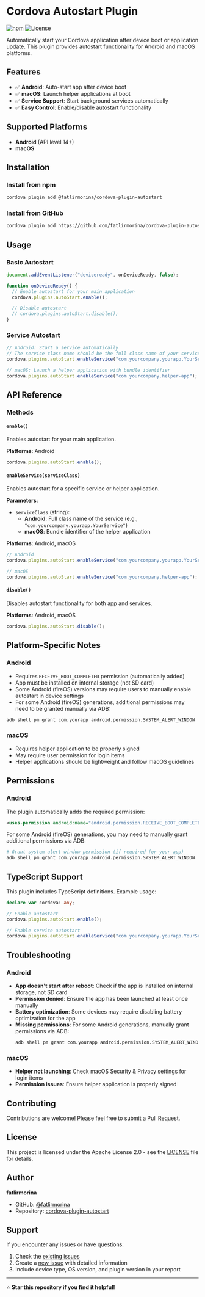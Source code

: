 # Cordova Autostart Plugin

[![npm](https://img.shields.io/npm/v/cordova-plugin-autostart.svg)](https://www.npmjs.com/package/cordova-plugin-autostart)
[![License](https://img.shields.io/badge/license-Apache%202.0-blue.svg)](https://github.com/fatlirmorina/cordova-plugin-autostart/blob/main/LICENSE)

Automatically start your Cordova application after device boot or application update. This plugin provides autostart functionality for Android and macOS platforms.

## Features

- ✅ **Android**: Auto-start app after device boot
- ✅ **macOS**: Launch helper applications at boot
- ✅ **Service Support**: Start background services automatically
- ✅ **Easy Control**: Enable/disable autostart functionality

## Supported Platforms

- **Android** (API level 14+)
- **macOS**

## Installation

### Install from npm

```bash
cordova plugin add @fatlirmorina/cordova-plugin-autostart
```

### Install from GitHub

```bash
cordova plugin add https://github.com/fatlirmorina/cordova-plugin-autostart.git
```

## Usage

### Basic Autostart

```javascript
document.addEventListener("deviceready", onDeviceReady, false);

function onDeviceReady() {
  // Enable autostart for your main application
  cordova.plugins.autoStart.enable();

  // Disable autostart
  // cordova.plugins.autoStart.disable();
}
```

### Service Autostart

```javascript
// Android: Start a service automatically
// The service class name should be the full class name of your service
cordova.plugins.autoStart.enableService("com.yourcompany.yourapp.YourServiceClass");

// macOS: Launch a helper application with bundle identifier
cordova.plugins.autoStart.enableService("com.yourcompany.helper-app");
```

## API Reference

### Methods

#### `enable()`

Enables autostart for your main application.

**Platforms**: Android

```javascript
cordova.plugins.autoStart.enable();
```

#### `enableService(serviceClass)`

Enables autostart for a specific service or helper application.

**Parameters**:

- `serviceClass` (string):
  - **Android**: Full class name of the service (e.g., `"com.yourcompany.yourapp.YourService"`)
  - **macOS**: Bundle identifier of the helper application

**Platforms**: Android, macOS

```javascript
// Android
cordova.plugins.autoStart.enableService("com.yourcompany.yourapp.YourService");

// macOS
cordova.plugins.autoStart.enableService("com.yourcompany.helper-app");
```

#### `disable()`

Disables autostart functionality for both app and services.

**Platforms**: Android, macOS

```javascript
cordova.plugins.autoStart.disable();
```

## Platform-Specific Notes

### Android

- Requires `RECEIVE_BOOT_COMPLETED` permission (automatically added)
- App must be installed on internal storage (not SD card)
- Some Android (fireOS) versions may require users to manually enable autostart in device settings
- For some Android (fireOS) generations, additional permissions may need to be granted manually via ADB:

```bash
adb shell pm grant com.yourapp android.permission.SYSTEM_ALERT_WINDOW
```

### macOS

- Requires helper application to be properly signed
- May require user permission for login items
- Helper applications should be lightweight and follow macOS guidelines

## Permissions

### Android

The plugin automatically adds the required permission:

```xml
<uses-permission android:name="android.permission.RECEIVE_BOOT_COMPLETED" />
```

For some Android (fireOS) generations, you may need to manually grant additional permissions via ADB:

```bash
# Grant system alert window permission (if required for your app)
adb shell pm grant com.yourapp android.permission.SYSTEM_ALERT_WINDOW
```

## TypeScript Support

This plugin includes TypeScript definitions. Example usage:

```typescript
declare var cordova: any;

// Enable autostart
cordova.plugins.autoStart.enable();

// Enable service autostart
cordova.plugins.autoStart.enableService("com.yourcompany.yourapp.YourService");
```

## Troubleshooting

### Android

- **App doesn't start after reboot**: Check if the app is installed on internal storage, not SD card
- **Permission denied**: Ensure the app has been launched at least once manually
- **Battery optimization**: Some devices may require disabling battery optimization for the app
- **Missing permissions**: For some Android generations, manually grant permissions via ADB:
  ```bash
  adb shell pm grant com.yourapp android.permission.SYSTEM_ALERT_WINDOW
  ```

### macOS

- **Helper not launching**: Check macOS Security & Privacy settings for login items
- **Permission issues**: Ensure helper application is properly signed

## Contributing

Contributions are welcome! Please feel free to submit a Pull Request.

## License

This project is licensed under the Apache License 2.0 - see the [LICENSE](LICENSE) file for details.

## Author

**fatlirmorina**

- GitHub: [@fatlirmorina](https://github.com/fatlirmorina)
- Repository: [cordova-plugin-autostart](https://github.com/fatlirmorina/cordova-plugin-autostart)

## Support

If you encounter any issues or have questions:

1. Check the [existing issues](https://github.com/fatlirmorina/cordova-plugin-autostart/issues)
2. Create a [new issue](https://github.com/fatlirmorina/cordova-plugin-autostart/issues/new) with detailed information
3. Include device type, OS version, and plugin version in your report

---

⭐ **Star this repository if you find it helpful!**
